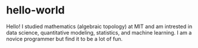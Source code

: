 # hello-world

Hello! I studied mathematics (algebraic topology) at MIT and am intrested in data science, quantitative modeling, statistics, and machine learning. I am a novice programmer but find it to be a lot of fun. 
